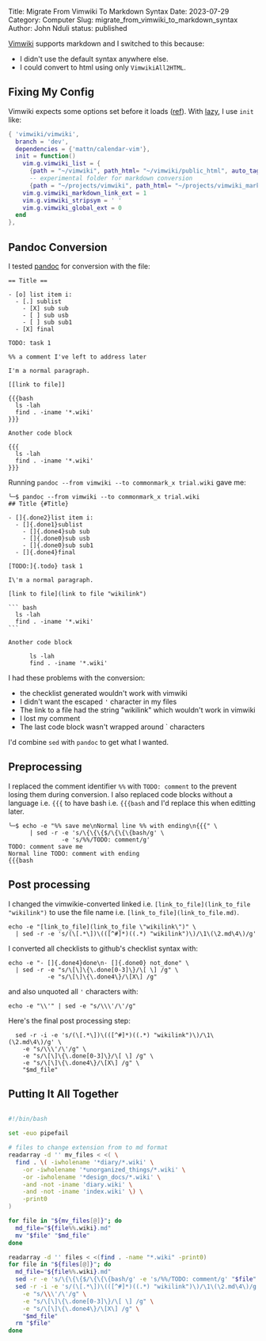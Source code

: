Title: Migrate From Vimwiki To Markdown Syntax
Date: 2023-07-29
Category: Computer
Slug: migrate_from_vimwiki_to_markdown_syntax
Author: John Nduli
status: published

[Vimwiki](https://github.com/vimwiki/vimwiki) supports markdown and I switched
to this because:

- I didn't use the default syntax anywhere else.
- I could convert to html using only `VimwikiAll2HTML`.

## Fixing My Config

Vimwiki expects some options set before it loads
([ref](https://github.com/vimwiki/vimwiki/issues/935#issuecomment-661647681)).
With [lazy](https://github.com/folke/lazy.nvim), I use `init` like:


```lua
{ 'vimwiki/vimwiki',
  branch = 'dev',
  dependencies = {'mattn/calendar-vim'},
  init = function()
    vim.g.vimwiki_list = {
      {path = "~/vimwiki", path_html= "~/vimwiki/public_html", auto_tags = 1, auto_diary_index = 1, syntax = 'markdown', ext = '.md'},
      -- experimental folder for markdown conversion
      {path = "~/projects/vimwiki", path_html= "~/projects/vimwiki_markdown/public_html", syntax = 'markdown', ext = '.md'}, }
    vim.g.vimwiki_markdown_link_ext = 1
    vim.g.vimwiki_stripsym = ' '
    vim.g.vimwiki_global_ext = 0
  end
},
```


## Pandoc Conversion

I tested [pandoc](https://pandoc.org/) for conversion with the file:

```vimwiki
== Title ==

- [o] list item i:
  - [.] sublist
    - [X] sub sub
    - [ ] sub usb
    - [ ] sub sub1
  - [X] final

TODO: task 1

%% a comment I've left to address later

I'm a normal paragraph.

[[link to file]]

{{{bash
  ls -lah
  find . -iname '*.wiki'
}}}

Another code block

{{{
  ls -lah
  find . -iname '*.wiki'
}}}
```

Running `pandoc --from vimwiki --to commonmark_x trial.wiki` gave me:

````shell
╰─$ pandoc --from vimwiki --to commonmark_x trial.wiki
## Title {#Title}

- []{.done2}list item i:
  - []{.done1}sublist
    - []{.done4}sub sub
    - []{.done0}sub usb
    - []{.done0}sub sub1
  - []{.done4}final

[TODO:]{.todo} task 1

I\'m a normal paragraph.

[link to file](link to file "wikilink")

``` bash
  ls -lah
  find . -iname '*.wiki'
```

Another code block

      ls -lah
      find . -iname '*.wiki'
````

I had these problems with the conversion:

- the checklist generated wouldn't work with vimwiki
- I didn't want the escaped `'`  character in my files
- The link to a file had the string "wikilink" which wouldn't work in vimwiki
- I lost my comment
- The last code block wasn't wrapped around \` characters

I'd combine `sed` with `pandoc` to get what I wanted.

## Preprocessing

I replaced the comment identifier `%%` with `TODO: comment` to the prevent
losing them during conversion. I also replaced code blocks without a language
i.e. `{{{` to have bash i.e. `{{{bash` and I'd replace this when editting later.

```shell
╰─$ echo -e "%% save me\nNormal line %% with ending\n{{{" \
      | sed -r -e 's/\{\{\{$/\{\{\{bash/g' \
               -e 's/%%/TODO: comment/g'
TODO: comment save me
Normal line TODO: comment with ending
{{{bash
```

## Post processing

I changed the vimwikie-converted linked i.e. `[link_to_file](link_to_file
"wikilink")` to use the file name i.e. `[link_to_file](link_to_file.md)`.

``` shell
echo -e "[link_to_file](link_to_file \"wikilink\")" \
  | sed -r -e 's/(\[.*\])\(([^#]*)((.*) "wikilink")\)/\1\(\2.md\4\)/g'
```

I converted all checklists to github's checklist syntax with:

```shell
echo -e "- []{.done4}done\n- []{.done0} not_done" \
  | sed -r -e "s/\[\]\{\.done[0-3]\}/\[ \] /g" \
           -e "s/\[\]\{\.done4\}/\[X\] /g"
```

and also unquoted all `'` characters with:

```shell
echo -e "\\'" | sed -e "s/\\\'/\'/g"
```

Here's the final post processing step:

```shell
  sed -r -i -e 's/(\[.*\])\(([^#]*)((.*) "wikilink")\)/\1\(\2.md\4\)/g' \
    -e "s/\\\'/\'/g" \
    -e "s/\[\]\{\.done[0-3]\}/\[ \] /g" \
    -e "s/\[\]\{\.done4\}/\[X\] /g" \
    "$md_file"
```

## Putting It All Together

```bash

#!/bin/bash

set -euo pipefail

# files to change extension from to md format
readarray -d '' mv_files < <( \
  find . \( -iwholename '*diary/*.wiki' \
    -or -iwholename '*unorganized_things/*.wiki' \
    -or -iwholename '*design_docs/*.wiki' \
    -and -not -iname 'diary.wiki' \
    -and -not -iname 'index.wiki' \) \
    -print0 
)

for file in "${mv_files[@]}"; do
  md_file="${file%%.wiki}.md"
  mv "$file" "$md_file"
done

readarray -d '' files < <(find . -name "*.wiki" -print0)
for file in "${files[@]}"; do
  md_file="${file%%.wiki}.md"
  sed -r -e 's/\{\{\{$/\{\{\{bash/g' -e 's/%%/TODO: comment/g' "$file" | pandoc --from vimwiki --to commonmark_x -o "$md_file"
  sed -r -i -e 's/(\[.*\])\(([^#]*)((.*) "wikilink")\)/\1\(\2.md\4\)/g' \
    -e "s/\\\'/\'/g" \
    -e "s/\[\]\{\.done[0-3]\}/\[ \] /g" \
    -e "s/\[\]\{\.done4\}/\[X\] /g" \
    "$md_file"
  rm "$file"
done
```
